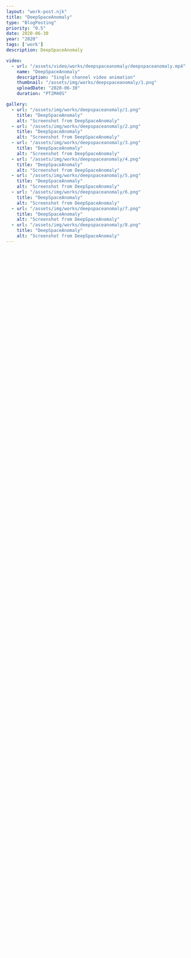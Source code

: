 ```yaml
---
layout: "work-post.njk"
title: "DeepSpaceAnomaly"
type: "BlogPosting"
priority: "0.5"
date: 2020-06-30
year: "2020"
tags: ['work']
description: DeepSpaceAnomaly

video:
  - url: "/assets/video/works/deepspaceanomaly/deepspaceanomaly.mp4"
    name: "DeepSpaceAnomaly"
    description: "Single channel video animation"
    thumbnail: "/assets/img/works/deepspaceanomaly/1.png"
    uploadDate: "2020-06-30"
    duration: "PT2M40S"

gallery:
  - url: "/assets/img/works/deepspaceanomaly/1.png"
    title: "DeepSpaceAnomaly"
    alt: "Screenshot from DeepSpaceAnomaly"
  - url: "/assets/img/works/deepspaceanomaly/2.png"
    title: "DeepSpaceAnomaly"
    alt: "Screenshot from DeepSpaceAnomaly"
  - url: "/assets/img/works/deepspaceanomaly/3.png"
    title: "DeepSpaceAnomaly"
    alt: "Screenshot from DeepSpaceAnomaly"
  - url: "/assets/img/works/deepspaceanomaly/4.png"
    title: "DeepSpaceAnomaly"
    alt: "Screenshot from DeepSpaceAnomaly"
  - url: "/assets/img/works/deepspaceanomaly/5.png"
    title: "DeepSpaceAnomaly"
    alt: "Screenshot from DeepSpaceAnomaly"
  - url: "/assets/img/works/deepspaceanomaly/6.png"
    title: "DeepSpaceAnomaly"
    alt: "Screenshot from DeepSpaceAnomaly"
  - url: "/assets/img/works/deepspaceanomaly/7.png"
    title: "DeepSpaceAnomaly"
    alt: "Screenshot from DeepSpaceAnomaly"
  - url: "/assets/img/works/deepspaceanomaly/8.png"
    title: "DeepSpaceAnomaly"
    alt: "Screenshot from DeepSpaceAnomaly"
---
```


<video width="100%" height="100%" controls controlsList="nodownload" poster="{{ video[0].thumbnail }}">
    <source src="{{ video[0].url }}" type="video/mp4">
    Your browser does not support the video tag.
</video>
<figcaption>
    "{{ video[0].name }}". {{ video[0].description }}.
</figcaption>

<br>

<p>Made as part of the collaborative project, <a href="https://www.instagram.com/exquisite_corpo.s/" target="_blank" rel="noopener">Exquisite Corpos</a>.</p>

<br>
<br>
<script async src="/js/modal.js"></script>